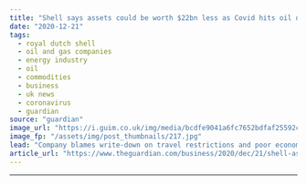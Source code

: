 ```yaml
---
title: "Shell says assets could be worth $22bn less as Covid hits oil demand"
date: "2020-12-21"
tags: 
  - royal dutch shell
  - oil and gas companies
  - energy industry
  - oil
  - commodities
  - business
  - uk news
  - coronavirus
  - guardian
source: "guardian"
image_url: "https://i.guim.co.uk/img/media/bcdfe9041a6fc7652bdfaf25592c72e26a96fa1d/0_348_5340_3205/master/5340.jpg?width=460&quality=85&auto=format&fit=max&s=a7ea72599aa07bce7ff8b0d89437f65f"
image_fp: "/assets/img/post_thumbnails/217.jpg"
lead: "Company blames write-down on travel restrictions and poor economic growthCoronavirus – latest updatesSee all our coronavirus coverageShell has warned the value of its oil and gas assets may fall by $22bn (£16bn) in 2020 after shaving up to $4.5bn fro..."
article_url: "https://www.theguardian.com/business/2020/dec/21/shell-assets-covid-oil-demand-writedown-coronavirus"
---
```


---
